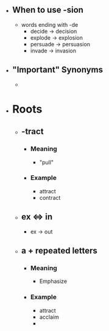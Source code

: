 - ## When to use -sion
	- words ending with -de
		- decide -> decision
		- explode -> explosion
		- persuade -> persuasion
		- invade -> invasion
- ## "Important" Synonyms
	-
- # Roots
	- ## -tract
		- ### Meaning
			- "pull"
		- ### Example
			- attract
			- contract
	- ## ex <=> in
		- ex -> out
	- ## a + repeated letters
		- ### Meaning
			- Emphasize
		- ### Example
			- attract
			- acclaim
			-